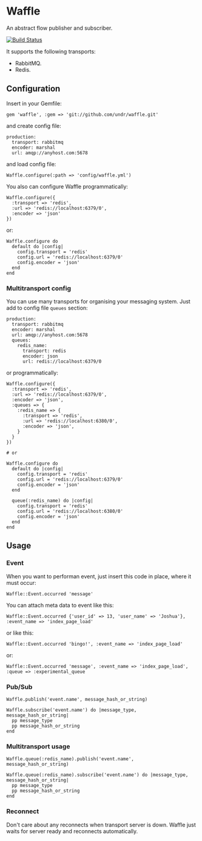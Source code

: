 # Waffle

An abstract flow publisher and subscriber.

[![Build Status](https://secure.travis-ci.org/undr/waffle.png?branch=master)](http://travis-ci.org/undr/waffle)

It supports the following transports: 

- RabbitMQ.
- Redis. 

## Configuration

Insert in your Gemfile:

    gem 'waffle', :gem => 'git://github.com/undr/waffle.git'

and create config file:

    production:
      transport: rabbitmq
      encoder: marshal
      url: amqp://anyhost.com:5678

and load config file:

    Waffle.configure(:path => 'config/waffle.yml')

You also can configure Waffle programmatically:

    Waffle.configure({
      :transport => 'redis',
      :url => 'redis://localhost:6379/0',
      :encoder => 'json'
    })

or:

    Waffle.configure do
      default do |config|
        config.transport = 'redis'
        config.url = 'redis://localhost:6379/0'
        config.encoder = 'json'
      end
    end

### Multitransport config

You can use many transports for organising your messaging system. Just add to config file `queues` section:

    production:
      transport: rabbitmq
      encoder: marshal
      url: amqp://anyhost.com:5678
      queues:
        redis_name:
          transport: redis
          encoder: json
          url: redis://localhost:6379/0

or programmatically:

    Waffle.configure({
      :transport => 'redis',
      :url => 'redis://localhost:6379/0',
      :encoder => 'json',
      :queues => {
        :redis_name => {
          :transport => 'redis',
          :url => 'redis://localhost:6380/0',
          :encoder => 'json',
        }
      }
    })

    # or

    Waffle.configure do
      default do |config|
        config.transport = 'redis'
        config.url = 'redis://localhost:6379/0'
        config.encoder = 'json'
      end

      queue(:redis_name) do |config|
        config.transport = 'redis'
        config.url = 'redis://localhost:6380/0'
        config.encoder = 'json'
      end
    end


## Usage

### Event 

When you want to performan event, just insert this code in place, where it must occur:

    Waffle::Event.occurred 'message'

You can attach meta data to event like this:

    Waffle::Event.occurred {'user_id' => 13, 'user_name' => 'Joshua'}, :event_name => 'index_page_load'

or like this:

    Waffle::Event.occurred 'bingo!', :event_name => 'index_page_load'

or:
    
    Waffle::Event.occurred 'message', :event_name => 'index_page_load', :queue => :experimental_queue

### Pub/Sub

    Waffle.publish('event.name', message_hash_or_string)
    
    Waffle.subscribe('event.name') do |message_type, message_hash_or_string|
      pp message_type
      pp message_hash_or_string
    end

### Multitransport usage

    Waffle.queue(:redis_name).publish('event.name', message_hash_or_string)

    Waffle.queue(:redis_name).subscribe('event.name') do |message_type, message_hash_or_string|
      pp message_type
      pp message_hash_or_string
    end

### Reconnect

Don't care about any reconnects when transport server is down. Waffle just waits for server ready and reconnects automatically.
